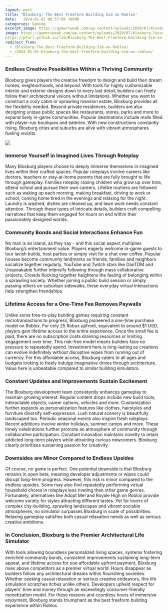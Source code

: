 ```yaml
---
layout: post
title: "Bloxburg: The Best Freeform Building Sim on Roblox"
date:   2024-01-01 00:57:09 +0000
categories: Gaming
excerpt_image: https://gamertweak.com/wp-content/uploads/2020/07/bloxburg-luxury-modern-house4-1280x720.jpg
image: https://gamertweak.com/wp-content/uploads/2020/07/bloxburg-luxury-modern-house4-1280x720.jpg
https://pturl.github.io/lib/Bloxburg-The-Best-Freeform-Building-Sim-on-Roblox/
redirect_from:
  - /Bloxburg-The-Best-Freeform-Building-Sim-on-Roblox/
  - /2024-01-01-bloxburg-the-best-freeform-building-sim-on-roblox/
---
```


###  Endless Creative Possibilities Within a Thriving Community

Bloxburg gives players the creative freedom to design and build their dream homes, neighborhoods, and beyond. With tools for highly customizable interior and exterior designs down to every last detail, builders can freely follow their architectural visions without limitations. Whether you want to construct a cozy cabin or sprawling mansion estate, Bloxburg provides all the flexibility needed.
Beyond private residences, builders are also designing unique public spaces like restaurants, stores, parks and more to expand lively in-game communities. Popular destinations include malls filled with player-run boutiques and eateries. With new constructions constantly rising, Bloxburg cities and suburbs are alive with vibrant atmospheres fueling revisits.

![](https://gamertweak.com/wp-content/uploads/2020/07/bloxburg-luxury-modern-house4-1280x720.jpg)

### Immerse Yourself in Imagined Lives Through Roleplay
Many Bloxburg players choose to deeply immerse themselves in imagined lives within their crafted spaces. Popular roleplays involve careers like doctors, teachers or stay-at-home parents that are fully brought to life through gameplay. Families roleplay raising children who grow up over time, attend school and pursue their own careers.
Lifelike routines are followed such as waking up each morning, making breakfast, driving to work or school, coming home tired in the evenings and relaxing for the night. Laundry is washed, dishes are cleaned up, and lawn work needs constant attention. Through these types of intricate details, builders craft compelling narratives that keep them engaged for hours on end within their passionately designed worlds.

### Community Bonds and Social Interactions Enhance Fun

No man is an island, as they say - and this social aspect multiplies Bloxburg’s entertainment value. Players eagerly welcome in-game guests to tour lavish builds, host parties or simply visit for a chat over coffee. Popular houses become community landmarks as friends, families and neighbors socialize together regularly.
YouTube and Twitch stars like DanTDM and Unspeakable further intensify following through mass collaborative projects. Crowds flocking together heightens the feeling of belonging within a sprawling society. Whether joining a public build session or simply passing others on suburban sidewalks, these everyday virtual interactions help strengthen friendships.

### Lifetime Access for a One-Time Fee Removes Paywalls

Unlike some free-to-play building games requiring constant microtransactions to progress, Bloxburg pioneered a one-time purchase model on Roblox. For only 25 Robux upfront, equivalent to around $1 USD, players gain lifetime access to the entire experience. Once the small fee is paid, there are no subscription costs draining resources or limiting engagement over time.
This risk-free model means builders face no pressure to repeatedly spend. Investment here is long-lasting as creations can evolve indefinitely without disruptive wipes from running out of currency. For this affordable access, Bloxburg caters to all ages and budgets looking to freely indulge imaginative drives through architecture. Value here is unbeatable compared to similar building simulators.

### Constant Updates and Improvements Sustain Excitement
The Bloxburg development team consistently enhances gameplay to maintain growing interest. Regular content drops include new build tools, interactable objects, career options, vehicles and more. Customization further expands as personalization features like clothes, hairstyles and furniture diversify self-expression. Lush natural scenery is beautifully landscaped too.
Periodic seasonal events also inspire fresh roleplays. Recent additions involve winter holidays, summer camps and more. These timely celebrations further promote an atmosphere of community through collaborative participation. Constant innovation maintains novelty to retain addicted long-term players while attracting curious newcomers. Bloxburg clearly prioritizes sustaining passion for creativity.

### Downsides are Minor Compared to Endless Upsides

Of course, no game is perfect. One potential downside is that Bloxburg remains in open beta, meaning developer adjustments or wipes could disrupt long-term progress. However, this risk is minor compared to the endless upsides. Some may also find repeatedly performing virtual household chores in roleplays less riveting than other game genres.
Fortunately, alternatives like Adopt Me! and Royale High on Roblox provide welcome variety for styles attracting different tastes. Yet for lovers of complex city-building, sprawling landscapes and vibrant sociable atmospheres, no simulator surpasses Bloxburg in scale of possibilities. Relaxing gameplay satisfies both casual relaxation needs as well as serious creative ambitions.

### In Conclusion, Bloxburg is the Premier Architectural Life Simulator

With tools allowing boundless personalized living spaces, systems fostering enriched community bonds, consistent improvements sustaining long-term appeal, and lifetime access for one affordable upfront payment, Bloxburg rises above competitors as a premier virtual world. Hours disappear as builders follow any architectural dreams within flourishing societies.
Whether seeking casual relaxation or serious creative endeavors, this life simulation scratches itches unlike others. Developers upheld respect for players' time and money through an exceedingly consumer-friendly monetization model. For these reasons and countless hours of immersive enjoyment, Bloxburg stands triumphant as the best freeform building experience within Roblox.
